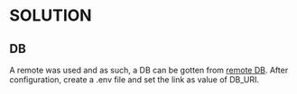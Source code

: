 
# SOLUTION

## DB
A remote was used and as such, a DB can be gotten from [remote DB](https://cloud.mongodb.com/v2/).
After configuration, create a .env file and set the link as value of DB_URI.

